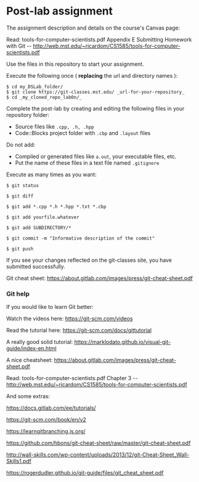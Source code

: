 Post-lab assignment
==============================

The assignment description and details on the course's Canvas page:

Read: tools-for-computer-scientists.pdf Appendix E Submitting Homework with Git -- http://web.mst.edu/~ricardom/CS1585/tools-for-computer-scientists.pdf

Use the files in this repository to start your assignment.

Execute the following once ( **replacing** the url and directory names ):

	$ cd my_DSLab_folder/
	$ git clone https://git-classes.mst.edu/ _url-for-your-repository_
	$ cd _my_cloned_repo_lab0n/_

Complete the post-lab by creating and editing the following files in your repository folder:
* Source files like `.cpp, .h, .hpp`
* Code::Blocks project folder with `.cbp` and `.layout` files


Do not add:
* Compiled or generated files like `a.out`, your executable files, etc.
* Put the name of these files in a text file named `.gitignore`

Execute as many times as you want:

	$ git status

	$ git diff

	$ git add *.cpp *.h *.hpp *.txt *.cbp

	$ git add yourfile.whatever

	$ git add SUBDIRECTORY/*

	$ git commit -m "Informative description of the commit"

	$ git push

If you see your changes reflected on the git-classes site, you have submitted successfully.

Git cheat sheet: https://about.gitlab.com/images/press/git-cheat-sheet.pdf


### Git help
If you would like to learn Git better:

Watch the videos here: https://git-scm.com/videos

Read the tutorial here: https://git-scm.com/docs/gittutorial

A really good solid tutorial: https://marklodato.github.io/visual-git-guide/index-en.html

A nice cheatsheet: https://about.gitlab.com/images/press/git-cheat-sheet.pdf

Read: tools-for-computer-scientists.pdf Chapter 3 -- http://web.mst.edu/~ricardom/CS1585/tools-for-computer-scientists.pdf

And some extras:

https://docs.gitlab.com/ee/tutorials/

https://git-scm.com/book/en/v2

https://learngitbranching.js.org/

https://github.com/hbons/git-cheat-sheet/raw/master/git-cheat-sheet.pdf

http://wall-skills.com/wp-content/uploads/2013/12/git-Cheat-Sheet_Wall-Skills1.pdf

https://rogerdudler.github.io/git-guide/files/git_cheat_sheet.pdf
